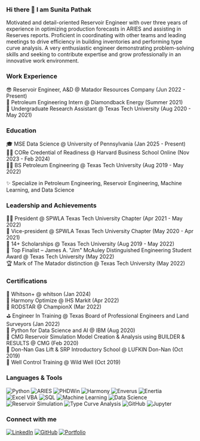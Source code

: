 ### Hi there 👋 I am Sunita Pathak

Motivated and detail-oriented Reservoir Engineer with over three years of experience in optimizing production forecasts in ARIES and assisting in Reserves reports. Proficient in coordinating with other teams and leading meetings to drive efficiency in building inventories and performing type curve analysis. A very enthusiastic engineer demonstrating problem-solving skills and seeking to contribute expertise and grow professionally in an innovative work environment.

### Work Experience  

😎 Reservoir Engineer, A&D @ Matador Resources Company (Jun 2022 - Present)  
🌱 Petroleum Engineering Intern @ Diamondback Energy (Summer 2021)  
🔬 Undergraduate Research Assistant @ Texas Tech University (Aug 2020 - May 2021)  

### Education  

🎓 MSE Data Science @ University of Pennsylvania (Jan 2025 - Present)  
👩‍💻 CORe Credential of Readiness @ Harvard Business School Online (Nov 2023 - Feb 2024)  
👩‍🎓 BS Petroleum Engineering @ Texas Tech University (Aug 2019 - May 2022)  

✨ Specialize in Petroleum Engineering, Reservoir Engineering, Machine Learning, and Data Science  

### Leadership and Achievements  

🙋‍♀️ President @ SPWLA Texas Tech University Chapter (Apr 2021 - May 2022)  
🧭 Vice-president @ SPWLA Texas Tech University Chapter (May 2020 - Apr 2021)  
👑 14+ Scholarships @ Texas Tech University (Aug 2019 - May 2022)  
🏅 Top Finalist – James A. "Jim" McAuley Distinguished Engineering Student Award @ Texas Tech University (May 2022)  
🏆 Mark of The Matador distinction @ Texas Tech University (May 2022)  

### Certifications  

🏏 Whitson+ @ whitson (Jan 2024)  
🏀 Harmony Optimize @ IHS Markit (Apr 2022)  
🏒 RODSTAR @ ChampionX (Mar 2022)  
⛳ Engineer In Training @ Texas Board of Professional Engineers and Land Surveyors (Jan 2022)  
🏈 Python for Data Science and AI @ IBM (Aug 2020)  
🏓 CMG Reservoir Simulation Model Creation & Analysis using BUILDER & RESULTS @ CMG (Feb 2020)  
🥊 Don-Nan Gas Lift & SRP Introductory School @ LUFKIN Don-Nan (Oct 2019)  
🥋 Well Control Training @ Wild Well (Oct 2019)

### Languages & Tools
![Python](https://img.shields.io/badge/Code-Python-blue)  ![ARIES](https://img.shields.io/badge/Software-ARIES-orange)  ![PHDWin](https://img.shields.io/badge/Software-PHDWin-yellow)  ![Harmony](https://img.shields.io/badge/Software-Harmony-lightgrey)  ![Enverus](https://img.shields.io/badge/Tool-Enverus-green)  ![Enertia](https://img.shields.io/badge/Tool-Enertia-teal)  ![Excel VBA](https://img.shields.io/badge/Tool-Excel%20VBA-brightgreen)  ![SQL](https://img.shields.io/badge/Database-SQL-blueviolet)    ![Machine Learning](https://img.shields.io/badge/Skill-Machine%20Learning-red)  ![Data Science](https://img.shields.io/badge/Field-Data%20Science-9cf)  ![Reservoir Simulation](https://img.shields.io/badge/Skill-Reservoir%20Simulation-brown)  ![Type Curve Analysis](https://img.shields.io/badge/Skill-Type%20Curve%20Analysis-yellowgreen)  ![GitHub](https://img.shields.io/badge/Tool-GitHub-black)  ![Jupyter](https://img.shields.io/badge/Tool-Jupyter-orange)  


### Connect with me

[![LinkedIn](https://img.shields.io/badge/LinkedIn-0A66C2?logo=linkedin&logoColor=white)](https://www.linkedin.com/in/iamsunitapathak)  [![GitHub](https://img.shields.io/badge/GitHub-181717?logo=github&logoColor=white)](https://github.com/iamsunitapathak)  [![Portfolio](https://img.shields.io/badge/Portfolio-000000?logo=website&logoColor=white)](https://www.sunitapathak.com/)
